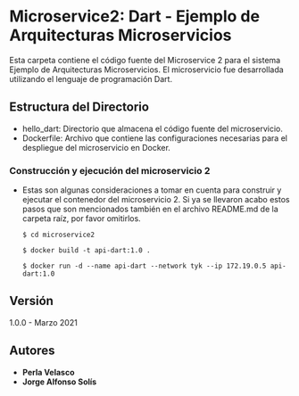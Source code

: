 # Microservice2: Dart - Ejemplo de Arquitecturas Microservicios

Esta carpeta contiene el código fuente del Microservice 2 para el sistema Ejemplo de Arquitecturas Microservicios. El microservicio fue desarrollada utilizando el lenguaje de programación Dart.

## Estructura del Directorio

- hello_dart: Directorio que almacena el código fuente del microservicio.
- Dockerfile: Archivo que contiene las configuraciones necesarias para el despliegue del microservicio en Docker.

### Construcción y ejecución del microservicio 2

- Estas son algunas consideraciones a tomar en cuenta para construir y ejecutar el contenedor del microservicio 2. Si ya se llevaron acabo estos pasos que son mencionados también en el archivo README.md de la carpeta raíz, por favor omitirlos.

   ```shell
   $ cd microservice2

   $ docker build -t api-dart:1.0 .

   $ docker run -d --name api-dart --network tyk --ip 172.19.0.5 api-dart:1.0

   ```

## Versión

1.0.0 - Marzo 2021

## Autores

* **Perla Velasco**
* **Jorge Alfonso Solís**